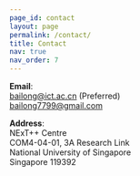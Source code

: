 ```yaml
---
page_id: contact
layout: page
permalink: /contact/
title: Contact
nav: true
nav_order: 7
---
```


**Email**:  
bailong@ict.ac.cn (Preferred)  
bailong7799@gmail.com

**Address**:  
NExT++ Centre  
COM4-04-01, 3A Research Link  
National University of Singapore  
Singapore 119392
